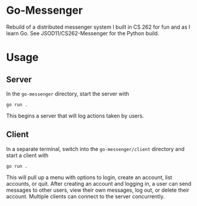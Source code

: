 # Go-Messenger

Rebuild of a distributed messenger system I built in CS 262 for fun and as I learn Go. See JSOD11/CS262-Messenger for the Python build.

# Usage

## Server
In the `go-messenger` directory, start the server with
```
go run .
```
This begins a server that will log actions taken by users.

## Client
In a separate terminal, switch into the `go-messenger/client` directory and start a client with
```
go run .
```
This will pull up a menu with options to login, create an account, list accounts, or quit. After creating an account and logging in, a user can send messages to other users, view their own messages, log out, or delete their account. Multiple clients can connect to the server concurrently.

